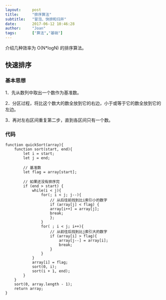 ```yaml
---
layout:     post
title:      "排序算法"
subtitle:   "冒泡、快排和归并"
date:       2017-06-12 10:46:28
author:     "Joan"
tags:		["算法","基础"]
---
```


介绍几种效率为 O(N*logN) 的排序算法。

## 快速排序

### 基本思想

1．先从数列中取出一个数作为基准数。

2．分区过程，将比这个数大的数全放到它的右边，小于或等于它的数全放到它的左边。

3．再对左右区间重复第二步，直到各区间只有一个数。


### 代码

```
function quickSort(array){
	function sort(start, end){
		let i = start;
		let j = end;

		// 基准数
		let flag = array[start];
		
		// 如果还没有排序完
		if (end > start) {
			while(i < j){
				for(; i < j; j--){
					// 从后往前找到比i索引小的数字
					if (array[j] < flag) {
					array[i++] = array[j];
					break;
					};
				}
				for( ; i < j; i++){
					// 从前往后找到比j索引大的数字
					if (array[i] > flag){
						array[j--] = array[i];
						break;
					}
				}
			}
			array[i] = flag;
			sort(0, i);
			sort(i + 1, end);
		}
	}
	sort(0, array.length - 1);
	return array;
}
```
